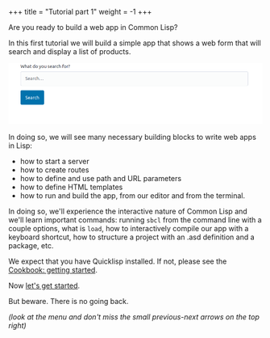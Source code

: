 +++
title = "Tutorial part 1"
weight = -1
+++


Are you ready to build a web app in Common Lisp?

In this first tutorial we will build a simple app that shows a web
form that will search and display a list of products.

![](web-app.png?lightbox=false&shadow=true)


In doing so, we will see many necessary building blocks to write web apps in Lisp:

- how to start a server
- how to create routes
- how to define and use path and URL parameters
- how to define HTML templates
- how to run and build the app, from our editor and from the terminal.

In doing so, we'll experience the interactive nature of Common Lisp
and we'll learn important commands: running `sbcl` from the command
line with a couple options, what is `load`, how to interactively
compile our app with a keyboard shortcut, how to structure a project
with an .asd definition and a package, etc.

We expect that you have Quicklisp installed. If not, please see the [Cookbook: getting started](https://lispcookbook.github.io/cl-cookbook/getting-started.html).

Now [let's get started](/tutorial/getting-started/).

But beware. There is no going back.

*(look at the menu and don't miss the small previous-next arrows on the top right)*
